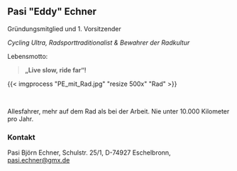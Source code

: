 ## Pasi "Eddy" Echner

Gründungsmitglied und 1. Vorsitzender

*Cycling Ultra, Radsporttraditionalist & Bewahrer der Radkultur*

Lebensmotto:

> **„Live slow, ride far“!**

{{< imgprocess "PE_mit_Rad.jpg" "resize 500x" "Rad" >}}

&nbsp;

Allesfahrer, mehr auf dem Rad als bei der Arbeit. Nie unter 10.000 Kilometer pro Jahr.

### Kontakt
Pasi Björn Echner, Schulstr. 25/1, D-74927 Eschelbronn, [pasi.echner@gmx.de](mailto:pasi.echner@gmx.de)
